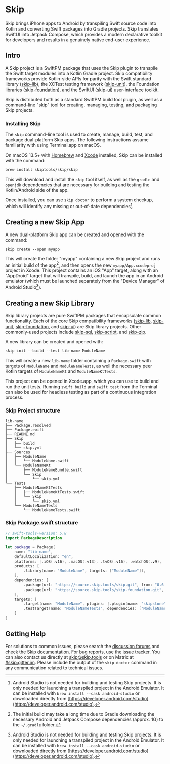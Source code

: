 # Skip

Skip brings iPhone apps to Android by transpiling Swift source code into Kotlin and converting Swift packages into Gradle projects. Skip translates SwiftUI into Jetpack Compose, which provides a modern declarative toolkit for developers and results in a genuinely native end-user experience.
## Intro

A Skip project is a SwiftPM package that uses the Skip plugin to transpile the Swift target modules into a Kotlin Gradle project. Skip compatibility frameworks provide Kotlin-side APIs for parity with the Swift standard library ([skip-lib](https://source.skip.tools/skip-lib)), the XCTest testing framework ([skip-unit](https://source.skip.tools/skip-unit)), the Foundation libraries ([skip-foundation](https://source.skip.tools/skip-foundation)), and the SwiftUI ([skip-ui](https://source.skip.tools/skip-ui)) user-interface toolkit.

Skip is distributed both as a standard SwiftPM build tool plugin, as well as a command-line "skip" tool for creating, managing, testing, and packaging Skip projects.

### Installing Skip

The `skip` command-line tool is used to create, manage, build, test, and package dual-platform Skip apps. The following instructions assume familiarity with using Terminal.app on macOS.

On macOS 13.5+ with [Homebrew](https://brew.sh) and [Xcode](https://developer.apple.com/xcode/) installed, Skip can be installed with the command: 

```shell
brew install skiptools/skip/skip
```

This will download and install the `skip` tool itself, as well as the `gradle` and `openjdk` dependencies that are necessary for building and testing the Kotlin/Android side of the app.

Once installed, you can use `skip doctor` to perform a system checkup, which will identify any missing or out-of-date dependencies[^1].

## Creating a new Skip App

A new dual-platform Skip app can be created and opened with the command:

```shell
skip create --open myapp
```

This will create the folder "myapp" containing a new Skip project and runs an initial build of the app[^2], and then opens the new `myapp/App.xcodeproj` project in Xcode. This project contains an iOS "App" target, along with an "AppDroid" target that will transpile, build, and launch the app in an Android emulator (which must be launched separately from the "Device Manager" of Android Studio[^1]).


## Creating a new Skip Library

Skip library projects are pure SwiftPM packages that encapsulate common functionality. Each of the core Skip compatibility frameworks ([skip-lib](https://source.skip.tools/skip-lib), [skip-unit](https://source.skip.tools/skip-unit), [skip-foundation](https://source.skip.tools/skip-foundation), and [skip-ui](https://source.skip.tools/skip-ui)) are Skip library projects. Other commonly-used projects include [skip-sql](https://source.skip.tools/skip-sql), [skip-script](https://source.skip.tools/skip-script), and [skip-zip](https://source.skip.tools/skip-zip).

A new library can be created and opened with:

```shell
skip init --build --test lib-name ModuleName
```

This will create a new `lib-name` folder containing a `Package.swift` with targets of `ModuleName` and `ModuleNameTests`, as well the necessary peer Kotlin targets of `ModuleNameKt` and `ModuleNameKtTests`.

This project can be opened in Xcode.app, which you can use to build and run the unit tests. Running `swift build` and `swift test` from the Terminal can also be used for headless testing as part of a continuous integration process.

### Skip Project structure

```shell
lib-name
├── Package.resolved
├── Package.swift
├── README.md
├── Skip
│   ├── build
│   └── skip.yml
├── Sources
│   ├── ModuleName
│   │   └── ModuleName.swift
│   └── ModuleNameKt
│       ├── ModuleNameBundle.swift
│       └── Skip
│           └── skip.yml
└── Tests
    ├── ModuleNameKtTests
    │   ├── ModuleNameKtTests.swift
    │   └── Skip
    │       └── skip.yml
    └── ModuleNameTests
        └── ModuleNameTests.swift

```

### Skip Package.swift structure

```swift
// swift-tools-version: 5.8
import PackageDescription

let package = Package(
    name: "lib-name",
    defaultLocalization: "en",
    platforms: [.iOS(.v16), .macOS(.v13), .tvOS(.v16), .watchOS(.v9), .macCatalyst(.v16)],
    products: [
        .library(name: "ModuleName", targets: ["ModuleName"]),
    ],
    dependencies: [
        .package(url: "https://source.skip.tools/skip.git", from: "0.6.64"),
        .package(url: "https://source.skip.tools/skip-foundation.git", from: "0.0.0"),
    ],
    targets: [
        .target(name: "ModuleName", plugins: [.plugin(name: "skipstone", package: "skip")]),
        .testTarget(name: "ModuleNameTests", dependencies: ["ModuleName"], plugins: [.plugin(name: "skipstone", package: "skip")]),
    ]
)
```

## Getting Help

For solutions to common issues, please search the [discussion forums](https://github.com/skiptools/skip/discussions) and check the [Skip documentation](https://skip.tools). For bug reports, use the [issue tracker](https://github.com/skiptools/skip/issues). You can also contact us directly at [skip@skip.tools](mailto:skip@skip.tools) or on Matrix at [#skip:gitter.im](https://app.gitter.im/#/room/#skip:gitter.im). Please include the output of the `skip doctor` command in any communication related to technical issues.


[^1]: Android Studio is not needed for building and testing Skip projects. It is only needed for launching a transpiled project in the Android Emulator. It can be installed with `brew install --cask android-studio` or downloaded directly from [https://developer.android.com/studio](https://developer.android.com/studio).

[^2]: The initial build may take a long time due to Gradle downloading the necessary Android and Jetpack Compose dependencies (approx. 1G) to the `~/.gradle` folder.


